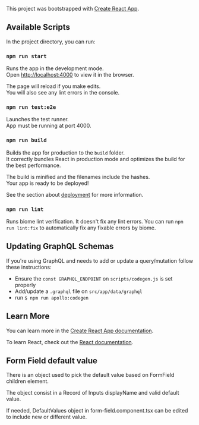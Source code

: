 This project was bootstrapped with [Create React App](https://github.com/facebook/create-react-app).

## Available Scripts

In the project directory, you can run:

### `npm run start`

Runs the app in the development mode.<br />
Open [http://localhost:4000](http://localhost:4000) to view it in the browser.

The page will reload if you make edits.<br />
You will also see any lint errors in the console.

### `npm run test:e2e`

Launches the test runner.<br />
App must be running at port 4000.

### `npm run build`

Builds the app for production to the `build` folder.<br />
It correctly bundles React in production mode and optimizes the build for the best performance.

The build is minified and the filenames include the hashes.<br />
Your app is ready to be deployed!

See the section about [deployment](https://facebook.github.io/create-react-app/docs/deployment) for more information.

### `npm run lint`

Runs biome lint verification. It doesn't fix any lint errors.
You can run `npm run lint:fix` to automatically fix any fixable errors by biome.


## Updating GraphQL Schemas

If you're using GraphQL and needs to add or update a query/mutation follow these instructions:
- Ensure the `const GRAPHQL_ENDPOINT` on `scripts/codegen.js` is set properly
- Add/update a `.graphql` file on `src/app/data/graphql`
- run `$ npm run apollo:codegen`

## Learn More

You can learn more in the [Create React App documentation](https://facebook.github.io/create-react-app/docs/getting-started).

To learn React, check out the [React documentation](https://reactjs.org/).


## Form Field default value

There is an object used to pick the default value based on FormField children element.

The object consist in a Record of Inputs displayName and valid default value.

If needed, DefaultValues object in form-field.component.tsx can be edited to include new or different value.
